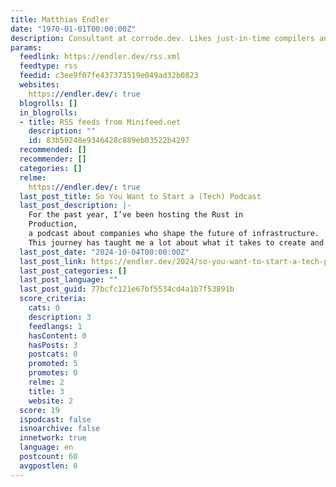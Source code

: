 ```yaml
---
title: Matthias Endler
date: "1970-01-01T00:00:00Z"
description: Consultant at corrode.dev. Likes just-in-time compilers and hot chocolate
params:
  feedlink: https://endler.dev/rss.xml
  feedtype: rss
  feedid: c3ee9f07fe437373519e049ad32b0823
  websites:
    https://endler.dev/: true
  blogrolls: []
  in_blogrolls:
  - title: RSS feeds from Minifeed.net
    description: ""
    id: 83b59248e9346428c889eb03522b4297
  recommended: []
  recommender: []
  categories: []
  relme:
    https://endler.dev/: true
  last_post_title: So You Want to Start a (Tech) Podcast
  last_post_description: |-
    For the past year, I’ve been hosting the Rust in
    Production,
    a podcast about companies who shape the future of infrastructure.
    This journey has taught me a lot about what it takes to create and
  last_post_date: "2024-10-04T00:00:00Z"
  last_post_link: https://endler.dev/2024/so-you-want-to-start-a-tech-podcast/
  last_post_categories: []
  last_post_language: ""
  last_post_guid: 77bcfc121e67bf5534cd4a1b7f53891b
  score_criteria:
    cats: 0
    description: 3
    feedlangs: 1
    hasContent: 0
    hasPosts: 3
    postcats: 0
    promoted: 5
    promotes: 0
    relme: 2
    title: 3
    website: 2
  score: 19
  ispodcast: false
  isnoarchive: false
  innetwork: true
  language: en
  postcount: 60
  avgpostlen: 0
---
```

